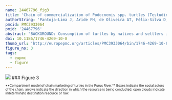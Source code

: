```yaml
---
name: 24467796_fig3
title: 'Chain of commercialization of Podocnemis spp. turtles (Testudines: Podocnemididae) in the Purus River, Amazon basin, Brazil: current status and perspectives.'
authorString: 'Pantoja-Lima J, Aride PH, de Oliveira AT, Félix-Silva D, Pezzuti JC, Rebêlo GH.'
pmcid: PMC3933064
pmid: '24467796'
abstract: "BACKGROUND: Consumption of turtles by natives and settlers in the Amazon and Orinoco has been widely studied in scientific communities. Accepted cultural customs and the local dietary and monetary needs need to be taken into account in conservation programs, and when implementing federal laws related to consumption and fishing methods. This study was conducted around the Purus River, a region known for the consumption and illegal trade of turtles. The objective of this study was to quantify the illegal turtle trade in Tapauá and to understand its effect on the local economy. METHODS: This study was conducted in the municipality of Tapauá in the state of Amazonas, Brazil. To estimate turtle consumption, interviews were conducted over 2 consecutive years (2006 and 2007) in urban areas and isolated communities. The experimental design was randomized with respect to type of household. To study the turtle fishery and trade chain, we used snowball sampling methodology. RESULTS: During our study period, 100% of respondents reported consuming at least three species of turtles (Podocnemis spp.). Our estimates indicate that about 34 tons of animals are consumed annually in Tapauá along the margins of a major fishing river in the Amazon. At least five components related to the chain of commercialization of turtles on the Purus River are identified: Indigenous Apurinã and (2) residents of bordering villages (communities); (3) of local smugglers buy and sell turtles to the community in exchange for manufactured goods, and (4) regional smugglers buy in Tapauá, Lábrea, and Beruri to sell in Manaus and Manacapuru; Finally, (5) there are professional fishermen. CONCLUSIONS: We quantify the full impact of turtle consumption and advocate the conservation of the region's turtle populations. The Brazilian government should initiate a new turtle consumption management program which involves the opinions of consumers. With these measures the conservation of freshwater turtles in the Brazilian Amazon, is possible."
doi: 10.1186/1746-4269-10-8
thumb_url: 'http://europepmc.org/articles/PMC3933064/bin/1746-4269-10-8-3.gif'
figure_no: 3
tags:
  - eupmc
  - figure
---
```

<img src='http://europepmc.org/articles/PMC3933064/bin/1746-4269-10-8-3.jpg' style='max-height: 300px'>
### Figure 3
<p style='font-size: 10px;'>**Compartment model of chain marketing of turtles in the Purus River.** Boxes indicate the social actors of the chain; arrows indicate the direction in which the resource is being conducted; open clouds indicate indeterminate destination resource or raw.</p>